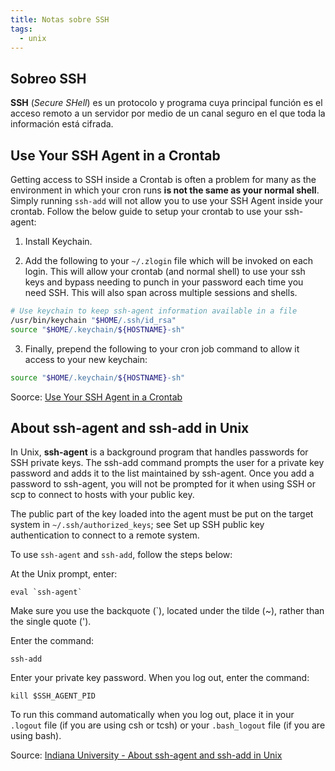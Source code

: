 ```yaml
---
title: Notas sobre SSH
tags:
  - unix
---
```


## Sobreo SSH

**SSH** (_Secure SHell_) es un protocolo y programa cuya principal función es el acceso remoto a un servidor por medio de un canal seguro en el que toda la información está cifrada.


## Use Your SSH Agent in a Crontab

Getting access to SSH inside a Crontab is often a problem for many as the environment in
which your cron runs **is not the same as your normal shell**. Simply running `ssh-add` will
not allow you to use your SSH Agent inside your crontab. Follow the below guide to setup
your crontab to use your ssh-agent:

1) Install Keychain.

2) Add the following to your `~/.zlogin` file which will be invoked on each login. This will
allow your crontab (and normal shell) to use your ssh keys and bypass needing to punch in
your password each time you need SSH. This will also span across multiple sessions and
shells.

```bash
# Use keychain to keep ssh-agent information available in a file
/usr/bin/keychain "$HOME/.ssh/id_rsa"
source "$HOME/.keychain/${HOSTNAME}-sh"
```

3) Finally, prepend the following to your cron job command to allow it access to your new
keychain:

```bash
source "$HOME/.keychain/${HOSTNAME}-sh"
```

Soorce: [Use Your SSH Agent in a Crontab](https://gist.github.com/Justintime50/297d0d36da40834b037a65998d2149ca)


## About ssh-agent and ssh-add in Unix

In Unix, **ssh-agent** is a background program that handles passwords for SSH
private keys. The ssh-add command prompts the user for a private key password
and adds it to the list maintained by ssh-agent. Once you add a password to
ssh-agent, you will not be prompted for it when using SSH or scp to connect to
hosts with your public key.

The public part of the key loaded into the agent must be put on the target
system in `~/.ssh/authorized_keys`; see Set up SSH public key authentication to
connect to a remote system.

To use `ssh-agent` and `ssh-add`, follow the steps below:

At the Unix prompt, enter:

```shell
eval `ssh-agent`
```

Make sure you use the backquote (`), located under the tilde (~), rather than the single quote (').

Enter the command:

```shell
ssh-add
```

Enter your private key password.
When you log out, enter the command:

```shell
kill $SSH_AGENT_PID
```

To run this command automatically when you log out, place it in your
`.logout` file (if you are using csh or tcsh) or your `.bash_logout` file
(if you are using bash).

Source: [Indiana University - About ssh-agent and ssh-add in Unix](https://kb.iu.edu/d/aeww)
